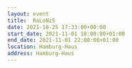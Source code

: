 ```yaml
---
layout: event
title:  RaLoNiS
date: 2021-10-25 17:33:00+00:00
start_date: 2021-11-01 18:00:00+01:00
end_date: 2021-11-01 22:00:00+01:00
location: Hamburg-Haus
address: Hamburg-Haus
---
```

